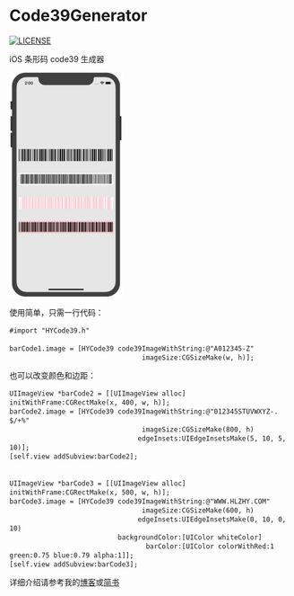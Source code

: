 # Code39Generator
[![LICENSE](https://img.shields.io/badge/license-MIT-blue.svg)](https://github.com/Hank-Zhong/Code39Generator/blob/master/LICENSE)

iOS 条形码 code39 生成器

<img src="https://github.com/Hank-Zhong/Code39Generator/blob/master/code39.png" width="40%" height="40%">

使用简单，只需一行代码：

    #import "HYCode39.h"
  
    barCode1.image = [HYCode39 code39ImageWithString:@"A012345-Z"
                                     imageSize:CGSizeMake(w, h)];

也可以改变颜色和边距：

    UIImageView *barCode2 = [[UIImageView alloc] initWithFrame:CGRectMake(x, 400, w, h)];
    barCode2.image = [HYCode39 code39ImageWithString:@"012345STUVWXYZ-. $/+%"
                                     imageSize:CGSizeMake(800, h)
                                    edgeInsets:UIEdgeInsetsMake(5, 10, 5, 10)];
    [self.view addSubview:barCode2];
    
    
    UIImageView *barCode3 = [[UIImageView alloc] initWithFrame:CGRectMake(x, 500, w, h)];
    barCode3.image = [HYCode39 code39ImageWithString:@"WWW.HLZHY.COM"
                                     imageSize:CGSizeMake(600, h)
                                    edgeInsets:UIEdgeInsetsMake(0, 10, 0, 10)
                               backgroundColor:[UIColor whiteColor]
                                      barColor:[UIColor colorWithRed:1 green:0.75 blue:0.79 alpha:1]];
    [self.view addSubview:barCode3];
    
详细介绍请参考我的[博客](https://www.hlzhy.com/)或[简书](https://www.jianshu.com/p/443b73f72702)
